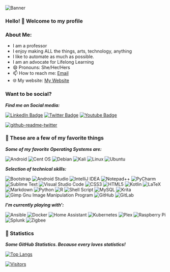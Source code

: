 
![Banner](https://user-images.githubusercontent.com/4413111/198340816-b2cc6768-c321-465c-9276-2cc30968d1c6.jpg)

### Hello! 👋  Welcome to my profile 

<!--
**aholdengouveia/aholdengouveia** is a ✨ _special_ ✨ repository because its `README.md` (this file) appears on your GitHub profile.

Here are some ideas to get you started:

- 🔭 I’m currently working on ...
- 🌱 I’m currently learning ...
- 👯 I’m looking to collaborate on ...
- 🤔 I’m looking for help with ...
- 💬 Ask me about ...


- ⚡ Fun fact: ...
-->

### About Me:
- I am a professor
- I enjoy making ALL the things, arts, technology, anything 
- I like to automate as much as possible. 
- I am an advocate for Lifelong Learning
- 😄 Pronouns: She/Her/Hers
- 📫 How to reach me: 
[Email](mailto:admin@aholdengouveia.name?subject=Questions "Hello, ")
 - 🌐 My website: 
 [My Website](https://www.aholdengouveia.name/index.html "Welcome to my Website")



### Want to be social?
***Find me on Social media:***

<a href="https://linkedin.com/in/aholdengouveia"><img src="https://img.shields.io/badge/linkedin-%230077B5.svg?style=for-the-badge&logo=linkedin&logoColor=white=https://linkedin.com/in/aholdengouveia" alt="LinkedIn Badge"></a> 
<a href="https://twitter.com/@aholdengouveia_
/"><img src="https://img.shields.io/badge/Twitter-%231DA1F2.svg?style=for-the-badge&logo=Twitter&logoColor=white=https://twitter.com/aholdengouveia" alt="Twitter Badge"></a>
<a href="tube.com/channel/UCebdI1gT84U7PBtJFUTrIQA"><img src="https://img.shields.io/badge/YouTube-%23FF0000.svg?style=for-the-badge&logo=YouTube&logoColor=white=tube.com/channel/UCebdI1gT84U7PBtJFUTrIQA" alt="Youtube Badge"></a>

[![github-readme-twitter](https://github-readme-twitter.gazf.vercel.app/api?id=aholdengouveia)](https://github.com/gazf/github-readme-twitter)

   
### 🎼 These are a few of my favorite things
***Some of my favorite Operating Systems are:***

 ![Android](https://img.shields.io/badge/Android-3DDC84?style=for-the-badge&logo=android&logoColor=white)
![Cent OS](https://img.shields.io/badge/cent%20os-002260?style=for-the-badge&logo=centos&logoColor=F0F0F0)
![Debian](https://img.shields.io/badge/Debian-D70A53?style=for-the-badge&logo=debian&logoColor=white)
![Kali](https://img.shields.io/badge/Kali-268BEE?style=for-the-badge&logo=kalilinux&logoColor=white)
![Linux](https://img.shields.io/badge/Linux-FCC624?style=for-the-badge&logo=linux&logoColor=black)
![Ubuntu](https://img.shields.io/badge/Ubuntu-E95420?style=for-the-badge&logo=ubuntu&logoColor=white)

***Selection of technical skills:***

![Bootstrap](https://img.shields.io/badge/bootstrap-%23563D7C.svg?style=for-the-badge&logo=bootstrap&logoColor=white)
![Android Studio](https://img.shields.io/badge/Android%20Studio-3DDC84.svg?style=for-the-badge&logo=android-studio&logoColor=white)
![IntelliJ IDEA](https://img.shields.io/badge/IntelliJIDEA-000000.svg?style=for-the-badge&logo=intellij-idea&logoColor=white)
![Notepad++](https://img.shields.io/badge/Notepad++-90E59A.svg?style=for-the-badge&logo=notepad%2b%2b&logoColor=black)
![PyCharm](https://img.shields.io/badge/pycharm-143?style=for-the-badge&logo=pycharm&logoColor=black&color=black&labelColor=green)
![Sublime Text](https://img.shields.io/badge/sublime_text-%23575757.svg?style=for-the-badge&logo=sublime-text&logoColor=important)
![Visual Studio Code](https://img.shields.io/badge/Visual%20Studio%20Code-0078d7.svg?style=for-the-badge&logo=visual-studio-code&logoColor=white)
![CSS3](https://img.shields.io/badge/css3-%231572B6.svg?style=for-the-badge&logo=css3&logoColor=white)
![HTML5](https://img.shields.io/badge/html5-%23E34F26.svg?style=for-the-badge&logo=html5&logoColor=white)
![Kotlin](https://img.shields.io/badge/kotlin-%237F52FF.svg?style=for-the-badge&logo=kotlin&logoColor=white)
![LaTeX](https://img.shields.io/badge/latex-%23008080.svg?style=for-the-badge&logo=latex&logoColor=white)
![Markdown](https://img.shields.io/badge/markdown-%23000000.svg?style=for-the-badge&logo=markdown&logoColor=white)
![Python](https://img.shields.io/badge/python-3670A0?style=for-the-badge&logo=python&logoColor=ffdd54)
![R](https://img.shields.io/badge/r-%23276DC3.svg?style=for-the-badge&logo=r&logoColor=white)
![Shell Script](https://img.shields.io/badge/shell_script-%23121011.svg?style=for-the-badge&logo=gnu-bash&logoColor=white)
![MySQL](https://img.shields.io/badge/mysql-%2300f.svg?style=for-the-badge&logo=mysql&logoColor=white)
![Krita](https://img.shields.io/badge/Krita-203759?style=for-the-badge&logo=krita&logoColor=EEF37B)
![Gimp Gnu Image Manipulation Program](https://img.shields.io/badge/Gimp-657D8B?style=for-the-badge&logo=gimp&logoColor=FFFFFF)
![GitHub](https://img.shields.io/badge/github-%23121011.svg?style=for-the-badge&logo=github&logoColor=white)
![GitLab](https://img.shields.io/badge/gitlab-%23181717.svg?style=for-the-badge&logo=gitlab&logoColor=white)


***I'm currently playing with':***


![Ansible](https://img.shields.io/badge/ansible-%231A1918.svg?style=for-the-badge&logo=ansible&logoColor=white)
![Docker](https://img.shields.io/badge/docker-%230db7ed.svg?style=for-the-badge&logo=docker&logoColor=white)
![Home Assistant](https://img.shields.io/badge/home%20assistant-%2341BDF5.svg?style=for-the-badge&logo=home-assistant&logoColor=white)
![Kubernetes](https://img.shields.io/badge/kubernetes-%23326ce5.svg?style=for-the-badge&logo=kubernetes&logoColor=white)
![Plex](https://img.shields.io/badge/plex-%23E5A00D.svg?style=for-the-badge&logo=plex&logoColor=white)
![Raspberry Pi](https://img.shields.io/badge/-RaspberryPi-C51A4A?style=for-the-badge&logo=Raspberry-Pi)
![Splunk](https://img.shields.io/badge/splunk-%23000000.svg?style=for-the-badge&logo=splunk&logoColor=white)
![Zigbee](https://img.shields.io/badge/zigbee-%23EB0443.svg?style=for-the-badge&logo=zigbee&logoColor=white)


          

### 🧮 Statistics
***Some GitHub Statistics.  Because every loves statistics!***

[![Top Langs](https://github-readme-stats.vercel.app/api/top-langs/?username=aholdengouveia&layout=compact)](https://github.com/aholdengouveia)

[![Visitors](https://visitor-badge.glitch.me/badge?page_id=aholdengouveia.aholdengouveia)](https://www.aholdengouveia.name/)
